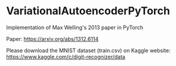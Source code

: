 # VariationalAutoencoderPyTorch
Implementation of Max Welling's 2013 paper in PyTorch

Paper:
https://arxiv.org/abs/1312.6114

Please download the MNIST dataset (train.csv) on Kaggle website:
https://www.kaggle.com/c/digit-recognizer/data

